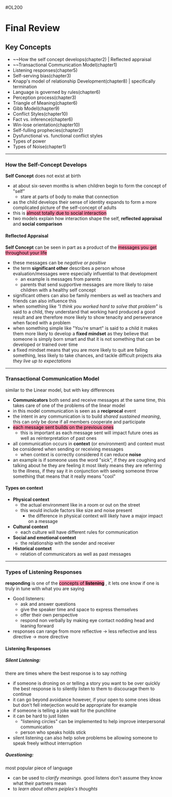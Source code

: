 #OL200 

# Final Review

## Key Concepts

- ~~How the self concept develops(chapter2) | Reflected appraisal
- ~~Transactional Communication Model(chapter1)
- Listening responses(chapter5)
- Self-serving bias(chapter3)
- Knapp's model of relationship Development(chapter8) | specifically termination
- Language is governed by rules(chapter6)
- Perception process(chapter3)
- Triangle of Meaning(chapter6)
- Gibb Model(chapter9)
- Conflict Styles(chapter10)
-  Fact vs. inference(chapter6)
- Win-lose orientation(chapter10)
- Self-fulling prophecies(chapter2)
- Dysfunctional vs. functional conflict styles
- Types of power
- Types of Noise(chapter1)

---

### How the Self-Concept Develops

**Self Concept** does not exist at birth
- at about six-seven months is when children begin to form the concept of "self"
	- stare at parts of body to make that connection
- as the child develops their sense of identity expands to form a more complicated picture of the self-concept of adults
- this is <mark style="background: #FF5582A6;">almost totally due to social interaction</mark> 
- two models explain how interaction shape the self, **reflected appraisal** and **social comparison** 

#### Reflected Appraisal  

**Self Concept** can be seen in part as a product of the <mark style="background: #FF5582A6;">messages you get throughout your life</mark> 
- these messages can be *negative or positive*
- the term **significant other** describes a person whose evaluation/messages were especially influential to that development
	- an example is messages from parents
	- parents that send supportive messages are more likely to raise children with a healthy self concept
- significant others can also be family members as well as teachers and friends can also influence this
-  when something like *"I think you worked hard to solve that problem"* is said to a child, they understand that working hard produced a good result and are therefore more likely to show tenacity and perseverance when faced with a problem
- when something simple like "You're smart" is said to a child it makes them more likely to develop a **fixed mindset** as they believe that someone is simply born smart and that it is not something that can be developed or trained over time
- a fixed mindset means that you are more likely to quit are failing something, less likely to take chances, and tackle difficult projects aka *they live up to expectations*

---

### Transactional Communication Model

similar to the Linear model, but with key differences
- **Communicators** both send and receive messages at the same time, this takes care of one of the problems of the linear model
- in this model communication is seen as a **reciprocal** event
- the intent in any communication is to build *shared sustained meaning*, this can only be done if all members cooperate and participate
- <mark style="background: #FF5582A6;">each message sent builds on the previous ones</mark> 
	-   this is important as each message sent will impact future ones as well as reinterpretation of past ones
- all communication occurs in **context** (or environment) and context must be considered when sending or receiving messages
	- when context is correctly considered it can reduce **noise**
- an example is if someone uses the word "sick", if they are coughing and talking about he they are feeling it most likely means they are referring to the illness, if they say it in conjunction with seeing someone throw something that means that it really means "cool"

#### Types on context

- **Physical context**
	- the actual environment like in a room or out on the street
	- this would include factors like size and noise present
		- the difference in physical context will likely have a major impact on a message
- **Cultural context**
	- each culture will have different rules for communication
- **Social and emotional context**
	- the relationship with the sender and receiver
- **Historical context**
	- relation of communicators as well as past messages

---

### Types of Listening Responses

**responding** is one of the <mark style="background: #FF5582A6;">concepts of **listening**</mark> , it lets one know if one is truly in tune with what you are saying
- Good listeners:
	- ask and answer questions
	- give the speaker time and space to express themselves
	- offer their own perspective
	- respond non verbally by making eye contact nodding head and leaning forward
-  responses can range from more reflective -> less reflective and less directive -> more directive

#### Listening Responses

##### Silent Listening:

there are times where the best response is to say nothing
- if someone is droning on or telling a story you want to be over quickly the best response is to silently listen to them to discourage them to continue
- it can go beyond avoidance however, if your open to some ones ideas but don't fell interjection would be appropriate for example
- if someone is telling a joke wait for the punchline 
- it can be hard to just listen
	- "listening circles" can be implemented to help improve interpersonal communication
	-  person who speaks holds stick
- silent listening can also help solve problems be allowing someone to speak freely without interruption

##### Questioning:

most popular piece of language
- can be used to *clarify meanings.* good listens don't assume they know what their partners mean
- to *learn about others peiples's thoughts*







